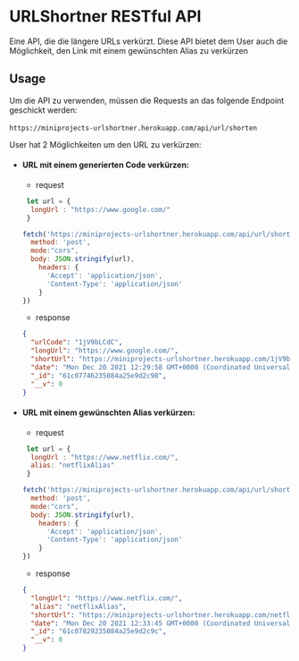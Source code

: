 # URLShortner RESTful API
Eine API, die die längere URLs verkürzt. Diese API bietet dem User auch die Möglichkeit, den Link mit einem gewünschten Alias zu verkürzen

## Usage
Um die API zu verwenden, müssen die Requests an das folgende Endpoint geschickt werden: <br><br>
`https://miniprojects-urlshortner.herokuapp.com/api/url/shorten`

User hat 2 Möglichkeiten um den URL zu verkürzen:
  - #### URL mit einem generierten Code verkürzen:
    * request
    ```javascript
     let url = {
      longUrl : "https://www.google.com/"
     }

    fetch('https://miniprojects-urlshortner.herokuapp.com/api/url/shorten', {
      method: 'post',
      mode:"cors",
      body: JSON.stringify(url),
        headers: {
          'Accept': 'application/json',
          'Content-Type': 'application/json'
        }
    })
    ```
    *  response
    ```json
    {
      "urlCode": "1jV9bLCdC",
      "longUrl": "https://www.google.com/",
      "shortUrl": "https://miniprojects-urlshortner.herokuapp.com/1jV9bLCdC",
      "date": "Mon Dec 20 2021 12:29:58 GMT+0000 (Coordinated Universal Time)",
      "_id": "61c07746235084a25e9d2c98",
      "__v": 0
    }
    ```
  - #### URL mit einem gewünschten Alias verkürzen:
    * request
    ```javascript
     let url = {
      longUrl : "https://www.netflix.com/",
      alias: "netflixAlias"
     }

    fetch('https://miniprojects-urlshortner.herokuapp.com/api/url/shorten', {
      method: 'post',
      mode:"cors",
      body: JSON.stringify(url),
        headers: {
          'Accept': 'application/json',
          'Content-Type': 'application/json'
        }
    })
    ```
    * response
    ```json
    {
      "longUrl": "https://www.netflix.com/",
      "alias": "netflixAlias",
      "shortUrl": "https://miniprojects-urlshortner.herokuapp.com/netflixAlias",
      "date": "Mon Dec 20 2021 12:33:45 GMT+0000 (Coordinated Universal Time)",
      "_id": "61c07829235084a25e9d2c9c",
      "__v": 0
    }
    ```
